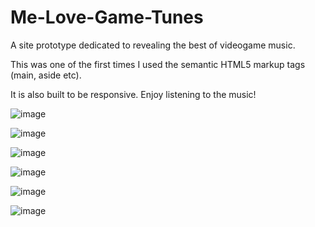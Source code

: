 # Me-Love-Game-Tunes

A site prototype dedicated to revealing the best of videogame music. 

This was one of the first times I used the semantic HTML5 markup tags (main, aside etc). 

It is also built to be responsive. Enjoy listening to the music!

![image](https://user-images.githubusercontent.com/68791163/140554679-6b0187c4-eb38-43d8-998b-4e8e904cd790.png)

![image](https://user-images.githubusercontent.com/68791163/140554601-fca631ce-c9f2-48a1-9316-c5899c5a5c0c.png)

![image](https://user-images.githubusercontent.com/68791163/140554790-e534cf3e-a0ee-49bc-b32d-f96ec5e4fee2.png)

![image](https://user-images.githubusercontent.com/68791163/140554974-34bb27c8-9904-4f6c-a4ba-49e72e3090e5.png)

![image](https://user-images.githubusercontent.com/68791163/140555077-d3698033-eaf2-4976-8e3e-dad4c3c28231.png)

![image](https://user-images.githubusercontent.com/68791163/140555135-f049004f-34e1-4a33-8bb1-c0d4e070028d.png)

